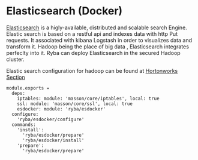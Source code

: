 
# Elasticsearch (Docker)

[Elasticsearch](http://www.elastic.co) is a higly-available, distributed  and scalable search Engine.
Elastic search is based on a restful api and indexes data with http Put requests.
It associated with kibana Logstash in order to visualizes data and transform it.
Hadoop being the place of big data , Elasticsearch integrates perfeclty into it.
Ryba can deploy Elasticsearch in the  secured Hadoop cluster.

Elastic search configuration for hadoop can be found at [Hortonworks Section](hortonworks.com/blog/configure-elastic-search-hadoop-hdp-2-0)

    module.exports =
      deps:
        iptables: module: 'masson/core/iptables', local: true
        ssl: module: 'masson/core/ssl', local: true
        esdocker: module: 'ryba/esdocker'
      configure:
        'ryba/esdocker/configure'
      commands:
        'install':
          'ryba/esdocker/prepare'
          'ryba/esdocker/install'
        'prepare':
          'ryba/esdocker/prepare'
